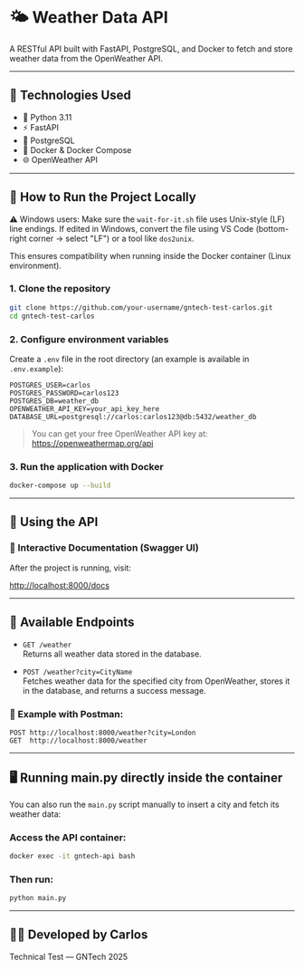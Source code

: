 
# 🌤️ Weather Data API

A RESTful API built with FastAPI, PostgreSQL, and Docker to fetch and store weather data from the OpenWeather API.

---

## 🔧 Technologies Used

- 🐍 Python 3.11
- ⚡ FastAPI
- 🐘 PostgreSQL
- 🐳 Docker & Docker Compose
- 🌐 OpenWeather API

---

## 🚀 How to Run the Project Locally

⚠️ Windows users: Make sure the `wait-for-it.sh` file uses Unix-style (LF) line endings.
If edited in Windows, convert the file using VS Code (bottom-right corner -> select "LF") or a tool like `dos2unix`.

This ensures compatibility when running inside the Docker container (Linux environment).

### 1. Clone the repository

```bash
git clone https://github.com/your-username/gntech-test-carlos.git
cd gntech-test-carlos
```

### 2. Configure environment variables

Create a `.env` file in the root directory (an example is available in `.env.example`):

```env
POSTGRES_USER=carlos
POSTGRES_PASSWORD=carlos123
POSTGRES_DB=weather_db
OPENWEATHER_API_KEY=your_api_key_here
DATABASE_URL=postgresql://carlos:carlos123@db:5432/weather_db
```

> You can get your free OpenWeather API key at: https://openweathermap.org/api

### 3. Run the application with Docker

```bash
docker-compose up --build
```

---

## 🧪 Using the API

### 📘 Interactive Documentation (Swagger UI)

After the project is running, visit:

[http://localhost:8000/docs](http://localhost:8000/docs)

---

## 🔁 Available Endpoints

- `GET /weather`  
  Returns all weather data stored in the database.

- `POST /weather?city=CityName`  
  Fetches weather data for the specified city from OpenWeather, stores it in the database, and returns a success message.

### 📌 Example with Postman:

```http
POST http://localhost:8000/weather?city=London
GET  http://localhost:8000/weather
```

---

## 🖥️ Running main.py directly inside the container

You can also run the `main.py` script manually to insert a city and fetch its weather data:

### Access the API container:

```bash
docker exec -it gntech-api bash
```

### Then run:

```bash
python main.py
```

---

## 👨‍💻 Developed by Carlos  
Technical Test — GNTech 2025
